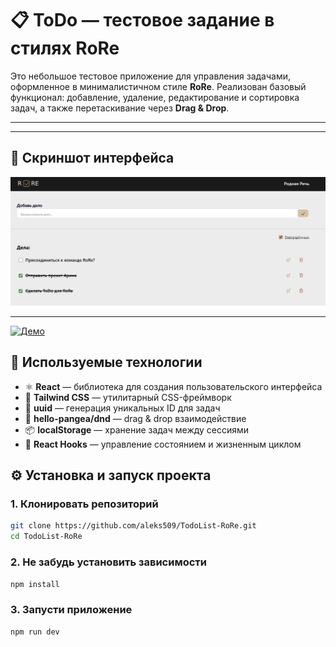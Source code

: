# 📋 ToDo — тестовое задание в стилях RoRe

Это небольшое тестовое приложение для управления задачами, оформленное в минималистичном стиле **RoRe**. Реализован базовый функционал: добавление, удаление, редактирование и сортировка задач, а также перетаскивание через **Drag & Drop**.

---

---

## 📸 Скриншот интерфейса

![ToDo RoRe Screenshot](./screenshot.png)

---

[![Демо](https://img.shields.io/badge/🔥_Live_Demo-000?style=for-the-badge&logo=github&logoColor=white)](https://aleks509.github.io/TodoList-RoRe/)

## 🚀 Используемые технологии

- ⚛️ **React** — библиотека для создания пользовательского интерфейса
- 💨 **Tailwind CSS** — утилитарный CSS-фреймворк
- 📝 **uuid** — генерация уникальных ID для задач
- 🧲 **hello-pangea/dnd** — drag & drop взаимодействие
- 📦 **localStorage** — хранение задач между сессиями
- 🧠 **React Hooks** — управление состоянием и жизненным циклом

## ⚙️ Установка и запуск проекта

### 1. Клонировать репозиторий

```bash
git clone https://github.com/aleks509/TodoList-RoRe.git
cd TodoList-RoRe

```

### 2. Не забудь установить зависимости

```bash
npm install

```

### 3. Запусти приложение

```bash
npm run dev

```
